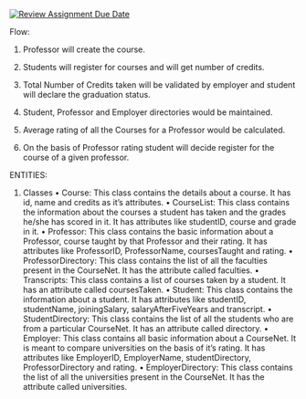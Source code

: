 [![Review Assignment Due Date](https://classroom.github.com/assets/deadline-readme-button-24ddc0f5d75046c5622901739e7c5dd533143b0c8e959d652212380cedb1ea36.svg)](https://classroom.github.com/a/eEf93O-z)

Flow:

1.	Professor will create the course.

2.	Students will register for courses and will get number of credits.

3.	Total Number of Credits taken will be validated by employer and student will declare the graduation status.

4.	Student, Professor and Employer directories would be maintained.

5.	Average rating of all the Courses for a Professor would be calculated.

6.	On the basis of Professor rating student will decide register for the course of a given professor.


ENTITIES:

1.	Classes
•	Course: This class contains the details about a course. It has id, name and credits as it’s attributes.
•	CourseList: This class contains the information about the courses a student has taken and the grades he/she has scored in it. It has attributes like studentID, course and grade in it.
•	Professor: This class contains the basic information about a Professor, course taught by that Professor and their rating. It has attributes like ProfessorID, ProfessorName, coursesTaught and rating.
•	ProfessorDirectory: This class contains the list of all the faculties present in the CourseNet. It has the attribute called faculties.
•	Transcripts: This class contains a list of courses taken by a student. It has an attribute called coursesTaken.
•	Student: This class contains the information about a student. It has attributes like studentID, studentName, joiningSalary, salaryAfterFiveYears and transcript.
•	StudentDirectory: This class contains the list of all the students who are from a particular CourseNet. It has an attribute called directory.
•	Employer: This class contains all basic information about a CourseNet. It is meant to compare universities on the basis of it’s rating. It has attributes like EmployerID, EmployerName, studentDirectory, ProfessorDirectory and rating.
•	EmployerDirectory: This class contains the list of all the universities present in the CourseNet. It has the attribute called universities.

